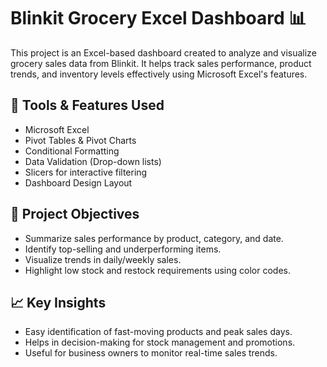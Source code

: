 # Blinkit Grocery Excel Dashboard 📊

This project is an Excel-based dashboard created to analyze and visualize grocery sales data from Blinkit. It helps track sales performance, product trends, and inventory levels effectively using Microsoft Excel's features.

## 🔧 Tools & Features Used

- Microsoft Excel
- Pivot Tables & Pivot Charts
- Conditional Formatting
- Data Validation (Drop-down lists)
- Slicers for interactive filtering
- Dashboard Design Layout

## 📌 Project Objectives

- Summarize sales performance by product, category, and date.
- Identify top-selling and underperforming items.
- Visualize trends in daily/weekly sales.
- Highlight low stock and restock requirements using color codes.

## 📈 Key Insights

- Easy identification of fast-moving products and peak sales days.
- Helps in decision-making for stock management and promotions.
- Useful for business owners to monitor real-time sales trends.

